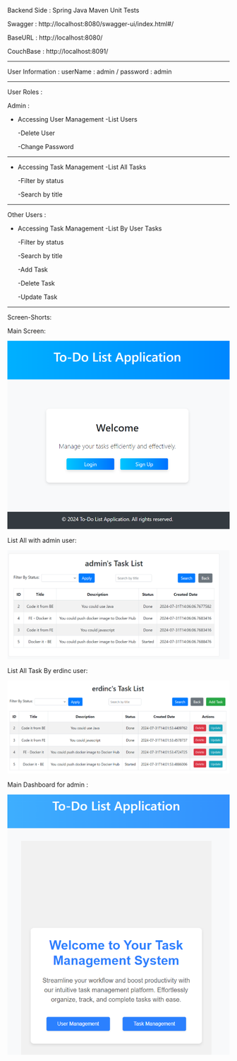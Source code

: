 Backend Side :
Spring
Java
Maven
Unit Tests

Swagger : http://localhost:8080/swagger-ui/index.html#/

BaseURL : http://localhost:8080/

CouchBase : http://localhost:8091/

----------------

User Information : userName : admin / password : admin

----------------
User Roles :

Admin :
- Accessing User Management
  -List Users

  -Delete User

  -Change Password
------------------
- Accessing Task Management
  -List All Tasks

  -Filter by status

  -Search by title
----------------------
Other Users :
- Accessing Task Management
  -List By User Tasks

  -Filter by status

  -Search by title

  -Add Task

  -Delete Task

  -Update Task
----------------------
Screen-Shorts: 

Main Screen:

![img_1.png](img_1.png)

List All with admin user:

![img_2.png](img_2.png)

List All Task By erdinc user:

![img.png](img.png)

Main Dashboard for admin : 

![img_3.png](img_3.png)